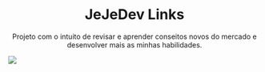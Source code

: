 <h1 align="center"> JeJeDev Links</h1>
<p align="center">
Projeto com o intuito de revisar e aprender conseitos novos do mercado e desenvolver mais as minhas habilidades.<br/>
</p>
<img src="https://github.com/user-attachments/assets/e4a88ef7-a50c-48be-9cd0-0f77ea11066d"/>
